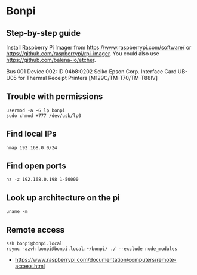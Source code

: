 # Bonpi

## Step-by-step guide

Install Raspberry Pi Imager from https://www.raspberrypi.com/software/ or https://github.com/raspberrypi/rpi-imager. You could also use https://github.com/balena-io/etcher.


Bus 001 Device 002: ID 04b8:0202 Seiko Epson Corp. Interface Card UB-U05 for Thermal Receipt Printers [M129C/TM-T70/TM-T88IV]

## Trouble with permissions

	usermod -a -G lp bonpi
	sudo chmod +777 /dev/usb/lp0

## Find local IPs

	nmap 192.168.0.0/24

## Find open ports

	nz -z 192.168.0.198 1-50000

## Look up architecture on the pi

	uname -m

## Remote access

	ssh bonpi@bonpi.local
	rsync -azvh bonpi@bonpi.local:~/bonpi/ ./ --exclude node_modules

- https://www.raspberrypi.com/documentation/computers/remote-access.html

